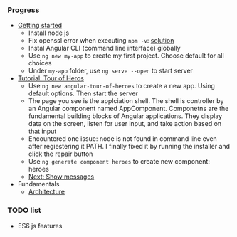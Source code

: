 ### Progress

- [Getting started](https://angular.io/guide/quickstart)
  - Install node js
  - Fix openssl error when executing `npm -v`: [solution](https://github.com/npm/npm/issues/17261#issuecomment-310797098)
  - Instal Angular CLI (command line interface) globally
  - Use `ng new my-app` to create my first project. Choose default for all choices
  - Under `my-app` folder, use `ng serve --open` to start server
- [Tutorial: Tour of Heros](https://angular.io/tutorial)
  - Use `ng new angular-tour-of-heroes` to create a new app. Using default options. Then start the server
  - The page you see is the applciation shell. The shell is controller by an Angular component named AppComponent. Componetns are the fundamental building blocks of Angular applications. They display data on the screen, listen for user input, and take action based on that input
  - Encountered one issue: node is not found in command line even after regiestering it PATH. I finally fixed it by running the installer and click the repair button
  - Use `ng generate component heroes` to create new component: heroes
  - [Next: Show messages](https://angular.io/tutorial/toh-pt4)
- Fundamentals
  - [Architecture](https://angular.io/guide/architecture)

### TODO list
- ES6 js features
